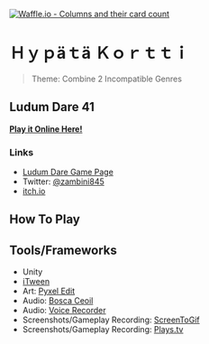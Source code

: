 [![Waffle.io - Columns and their card count](https://badge.waffle.io/randonia/ld41.png?columns=all&style=flat-square)](https://waffle.io/randonia/ld41?utm_source=badge)

# Ｈｙｐäｔä Ｋｏｒｔｔｉ #
> Theme: Combine 2 Incompatible Genres

## Ludum Dare 41 ##

**[Play it Online Here!][12]**

### Links ###
+ [Ludum Dare Game Page][10]
+ Twitter: [@zambini845][11]
+ [itch.io][12]

## How To Play ##


## Tools/Frameworks ##
+ Unity
+ [iTween][20]
+ Art: [Pyxel Edit][21]
+ Audio: [Bosca Ceoil][22]
+ Audio: [Voice Recorder][23]
+ Screenshots/Gameplay Recording: [ScreenToGif][24]
+ Screenshots/Gameplay Recording: [Plays.tv][25]

[10]: https://ldjam.com/events/ludum-dare/41/$84836
[11]: https://twitter.com/zambini845
[12]: https://zambini.itch.io/hypt-kortti
[20]: http://www.pixelplacement.com/itween/index.php
[21]: http://pyxeledit.com
[22]: https://boscaceoil.net
[23]: https://play.google.com/store/apps/details?id=com.media.bestrecorder.audiorecorder
[24]: http://www.screentogif.com
[25]: https://plays.tv
